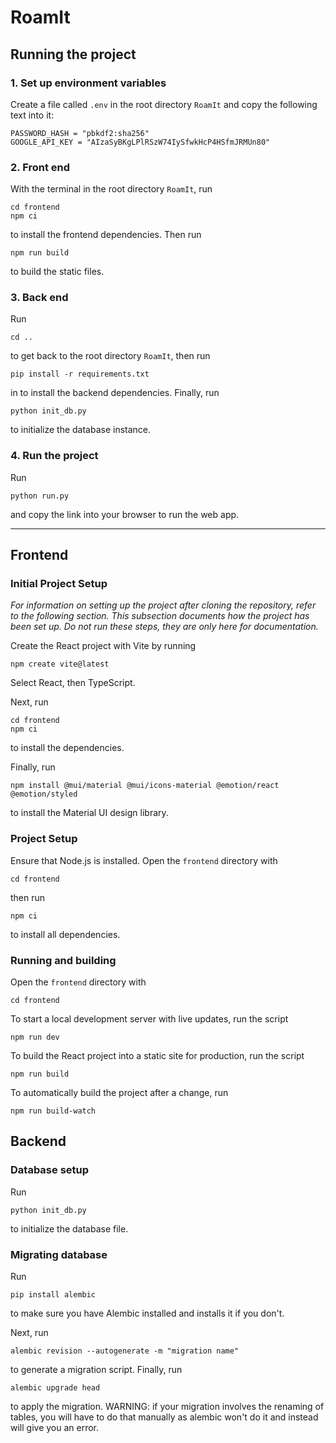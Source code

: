 # RoamIt
## Running the project
### 1. Set up environment variables
Create a file called `.env` in the root directory `RoamIt` and copy the following text into it:
```
PASSWORD_HASH = "pbkdf2:sha256"
GOOGLE_API_KEY = "AIzaSyBKgLPlRSzW74IySfwkHcP4HSfmJRMUn80"
```

### 2. Front end
With the terminal in the root directory `RoamIt`, run
```
cd frontend
npm ci
```
to install the frontend dependencies. Then run
```
npm run build
```
to build the static files.

### 3. Back end
Run
```
cd ..
```
to get back to the root directory `RoamIt`, then run
```
pip install -r requirements.txt
```
in to install the backend dependencies. Finally, run
```
python init_db.py
```
to initialize the database instance.

### 4. Run the project
Run
```
python run.py
```
and copy the link into your browser to run the web app.

---

## Frontend
### Initial Project Setup
*For information on setting up the project after cloning the repository, refer to the following section. This subsection documents how the project has been set up. Do not run these steps, they are only here for documentation.*

Create the React project with Vite by running
```
npm create vite@latest
```
Select React, then TypeScript.

Next, run
```
cd frontend
npm ci
```
to install the dependencies.

Finally, run
```
npm install @mui/material @mui/icons-material @emotion/react @emotion/styled
```
to install the Material UI design library.

### Project Setup
Ensure that Node.js is installed. Open the `frontend` directory with
```
cd frontend
```
then run
```
npm ci
```
to install all dependencies.

### Running and building
Open the `frontend` directory with
```
cd frontend
```
To start a local development server with live updates, run the script
```
npm run dev
```
To build the React project into a static site for production, run the script
```
npm run build
```
To automatically build the project after a change, run
```
npm run build-watch
```


## Backend
### Database setup
Run
```
python init_db.py
```
to initialize the database file.

### Migrating database
Run 
```
pip install alembic
```
to make sure you have Alembic installed and installs it if you don't.

Next, run 
```
alembic revision --autogenerate -m "migration name"
```
to generate a migration script. Finally, run
```
alembic upgrade head
```
to apply the migration. 
WARNING: if your migration involves the renaming of tables, you will have to do that manually as alembic won't do it and instead will give you an error.